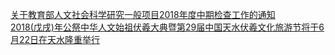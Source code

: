   
[关于教育部人文社会科学研究一般项目2018年度中期检查工作的通知](http://www.dianyue.me/archives/461/ao1j2d1aaj6h423n/)  
[2018(戊戌)年公祭中华人文始祖伏羲大典暨第29届中国天水伏羲文化旅游节将于6月22日在天水隆重举行](http://www.dianyue.me/archives/595/lrx4eel5b9jd9135/)